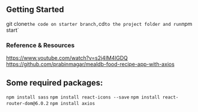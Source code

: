## Getting Started 
git clone` the code on starter branch, `cd` to the project folder and run `npm start`

### Reference & Resources
https://www.youtube.com/watch?v=s2j4IM4lGDQ
https://github.com/prabinmagar/mealdb-food-recipe-app-with-axios


## Some required packages:
`npm install sass`
`npm install react-icons --save`
`npm install react-router-dom@6.0.2`
`npm install axios`

